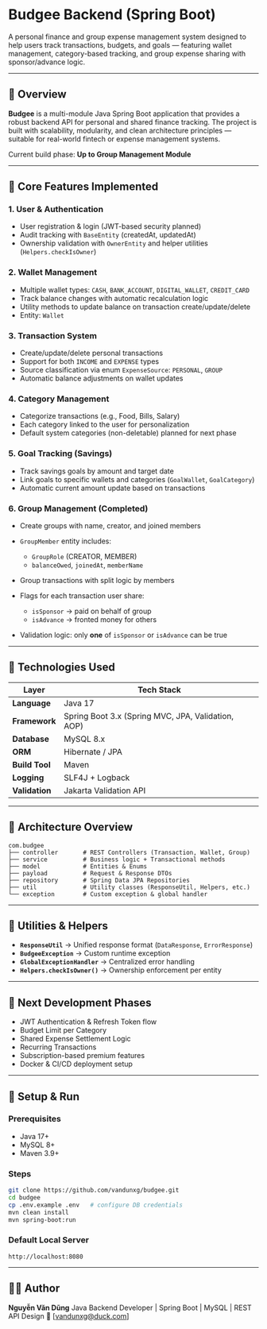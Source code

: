 # Budgee Backend (Spring Boot)

A personal finance and group expense management system designed to help users track transactions, budgets, and goals — featuring wallet management, category-based tracking, and group expense sharing with sponsor/advance logic.

---

## 🚀 Overview

**Budgee** is a multi-module Java Spring Boot application that provides a robust backend API for personal and shared finance tracking. The project is built with scalability, modularity, and clean architecture principles — suitable for real-world fintech or expense management systems.

Current build phase: **Up to Group Management Module**

---

## 🧩 Core Features Implemented

### 1. **User & Authentication**

* User registration & login (JWT-based security planned)
* Audit tracking with `BaseEntity` (createdAt, updatedAt)
* Ownership validation with `OwnerEntity` and helper utilities (`Helpers.checkIsOwner`)

### 2. **Wallet Management**

* Multiple wallet types: `CASH`, `BANK_ACCOUNT`, `DIGITAL_WALLET`, `CREDIT_CARD`
* Track balance changes with automatic recalculation logic
* Utility methods to update balance on transaction create/update/delete
* Entity: `Wallet`

### 3. **Transaction System**

* Create/update/delete personal transactions
* Support for both `INCOME` and `EXPENSE` types
* Source classification via enum `ExpenseSource`: `PERSONAL`, `GROUP`
* Automatic balance adjustments on wallet updates

### 4. **Category Management**

* Categorize transactions (e.g., Food, Bills, Salary)
* Each category linked to the user for personalization
* Default system categories (non-deletable) planned for next phase

### 5. **Goal Tracking (Savings)**

* Track savings goals by amount and target date
* Link goals to specific wallets and categories (`GoalWallet`, `GoalCategory`)
* Automatic current amount update based on transactions

### 6. **Group Management (Completed)**

* Create groups with name, creator, and joined members
* `GroupMember` entity includes:

  * `GroupRole` (CREATOR, MEMBER)
  * `balanceOwed`, `joinedAt`, `memberName`
* Group transactions with split logic by members
* Flags for each transaction user share:

  * `isSponsor` → paid on behalf of group
  * `isAdvance` → fronted money for others
* Validation logic: only **one** of `isSponsor` or `isAdvance` can be true

---

## 🧱 Technologies Used

| Layer          | Tech Stack                                         |
| -------------- | -------------------------------------------------- |
| **Language**   | Java 17                                            |
| **Framework**  | Spring Boot 3.x (Spring MVC, JPA, Validation, AOP) |
| **Database**   | MySQL 8.x                                          |
| **ORM**        | Hibernate / JPA                                    |
| **Build Tool** | Maven                                              |
| **Logging**    | SLF4J + Logback                                    |
| **Validation** | Jakarta Validation API                             |

---

## 🧠 Architecture Overview

```
com.budgee
├── controller       # REST Controllers (Transaction, Wallet, Group)
├── service          # Business logic + Transactional methods
├── model            # Entities & Enums
├── payload          # Request & Response DTOs
├── repository       # Spring Data JPA Repositories
├── util             # Utility classes (ResponseUtil, Helpers, etc.)
└── exception        # Custom exception & global handler
```

---

## 🧰 Utilities & Helpers

* **`ResponseUtil`** → Unified response format (`DataResponse`, `ErrorResponse`)
* **`BudgeeException`** → Custom runtime exception
* **`GlobalExceptionHandler`** → Centralized error handling
* **`Helpers.checkIsOwner()`** → Ownership enforcement per entity

---

## 🔮 Next Development Phases

* JWT Authentication & Refresh Token flow
* Budget Limit per Category
* Shared Expense Settlement Logic
* Recurring Transactions
* Subscription-based premium features
* Docker & CI/CD deployment setup

---

## 📁 Setup & Run

### Prerequisites

* Java 17+
* MySQL 8+
* Maven 3.9+

### Steps

```bash
git clone https://github.com/vandunxg/budgee.git
cd budgee
cp .env.example .env   # configure DB credentials
mvn clean install
mvn spring-boot:run
```

### Default Local Server

```
http://localhost:8080
```

---

## 🧑‍💻 Author

**Nguyễn Văn Dũng**
Java Backend Developer | Spring Boot | MySQL | REST API Design
📧 [[vandunxg@duck.com](mailto:vandunxg@duck.com)]
